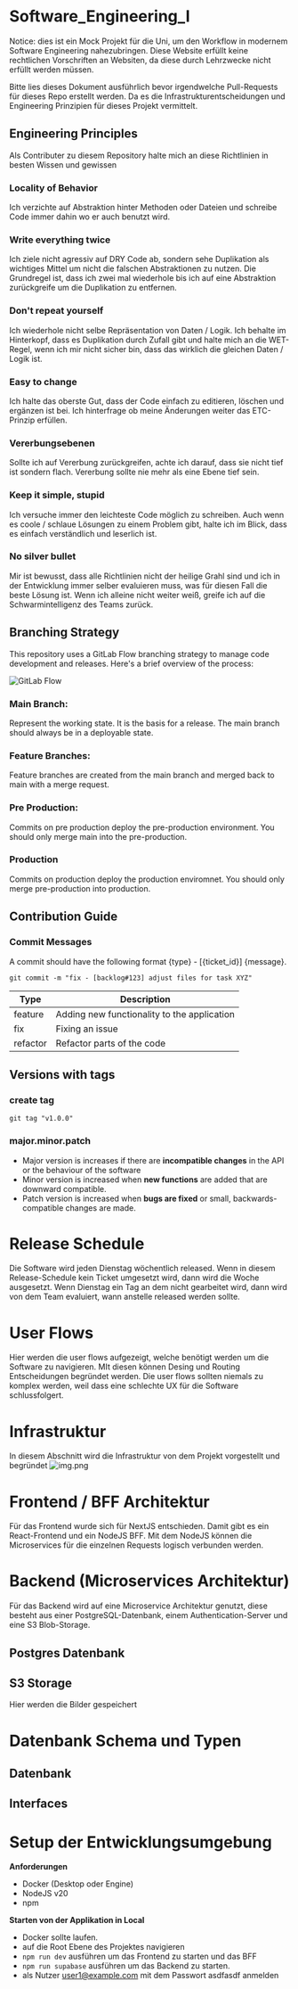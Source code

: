# Software_Engineering_I
Notice: dies ist ein Mock Projekt für die Uni, um den Workflow in modernem Software Engineering nahezubringen. Diese Website erfüllt keine rechtlichen Vorschriften an Websiten, da diese durch Lehrzwecke nicht erfüllt werden müssen.

Bitte lies dieses Dokument ausführlich bevor irgendwelche Pull-Requests für dieses Repo erstellt werden. Da es die Infrastrukturentscheidungen und Engineering Prinzipien für dieses Projekt vermittelt.

## Engineering Principles
Als Contributer zu diesem Repository halte mich an diese Richtlinien in besten Wissen und gewissen

### Locality of Behavior
Ich verzichte auf Abstraktion hinter Methoden oder Dateien und schreibe Code immer dahin wo er auch benutzt wird.
### Write everything twice
Ich ziele nicht agressiv auf DRY Code ab, sondern sehe Duplikation als wichtiges Mittel um nicht die falschen Abstraktionen zu nutzen. Die Grundregel ist, dass ich zwei mal wiederhole bis ich auf eine Abstraktion zurückgreife um die Duplikation zu entfernen.
### Don't repeat yourself
Ich wiederhole nicht selbe Repräsentation von Daten / Logik. Ich behalte im Hinterkopf, dass es Duplikation durch Zufall gibt und halte mich an die WET-Regel, wenn ich mir nicht sicher bin, dass das wirklich die gleichen Daten / Logik ist.
### Easy to change
Ich halte das oberste Gut, dass der Code einfach zu editieren, löschen und ergänzen ist bei. Ich hinterfrage ob meine Änderungen weiter das ETC-Prinzip erfüllen.
### Vererbungsebenen
Sollte ich auf Vererbung zurückgreifen, achte ich darauf, dass sie nicht tief ist sondern flach. Vererbung sollte nie mehr als eine Ebene tief sein.
### Keep it simple, stupid
Ich versuche immer den leichteste Code möglich zu schreiben. Auch wenn es coole / schlaue Lösungen zu einem Problem gibt, halte ich im Blick, dass es einfach verständlich und leserlich ist.
### No silver bullet
Mir ist bewusst, dass alle Richtlinien nicht der heilige Grahl sind und ich in der Entwicklung immer selber evaluieren muss, was für diesen Fall die beste Lösung ist. Wenn ich alleine nicht weiter weiß, greife ich auf die Schwarmintelligenz des Teams zurück.

## Branching Strategy

This repository uses a GitLab Flow branching strategy to manage code development and releases. Here's a brief overview of the process:

![GitLab Flow](GitLabFlow.webp)
### Main Branch:
Represent the working state. It is the basis for a release. The main branch should always be in a deployable state.

### Feature Branches:
Feature branches are created from the main branch and merged back to main with a merge request.

### Pre Production:
Commits on pre production deploy the pre-production environment. You should only merge main into the pre-production.

### Production
Commits on production deploy the production enviromnet. You should only merge pre-production into production.

## Contribution Guide

### Commit Messages
A commit should have the following format {type} - [{ticket_id}] {message}.

    git commit -m "fix - [backlog#123] adjust files for task XYZ"

|Type|Description|
|------|-------------|
|feature|Adding new functionality to the application| 
|fix|Fixing an issue| 
|refactor|Refactor parts of the code|  


## Versions with tags 

### create tag
    git tag "v1.0.0"

### major.minor.patch 
- Major version is increases if there are **incompatible changes** in the API or the behaviour of the software
- Minor version is increased when **new functions** are added that are downward compatible.
- Patch version is increased when **bugs are fixed** or small, backwards-compatible changes are made.

# Release Schedule
Die Software wird jeden Dienstag wöchentlich released. Wenn in diesem Release-Schedule kein Ticket umgesetzt wird, dann
wird die Woche ausgesetzt. Wenn Dienstag ein Tag an dem nicht gearbeitet wird, dann wird von dem Team evaluiert, wann anstelle
released werden sollte.

# User Flows
Hier werden die user flows aufgezeigt, welche benötigt werden um die Software zu navigieren. MIt diesen können Desing und Routing Entscheidungen begründet werden. Die user flows sollten niemals zu komplex werden, weil dass eine schlechte UX für die Software schlussfolgert.

# Infrastruktur
In diesem Abschnitt wird die Infrastruktur von dem Projekt vorgestellt und begründet
![img.png](img.png)

# Frontend / BFF Architektur
Für das Frontend wurde sich für NextJS entschieden. Damit gibt es ein React-Frontend und ein NodeJS BFF. Mit dem NodeJS können die Microservices für die einzelnen Requests logisch verbunden werden.

# Backend (Microservices Architektur)
Für das Backend wird auf eine Microservice Architektur genutzt, diese besteht aus einer PostgreSQL-Datenbank, einem
Authentication-Server und eine S3 Blob-Storage. 

## Postgres Datenbank


## S3 Storage
Hier werden die Bilder gespeichert

# Datenbank Schema und Typen

## Datenbank

## Interfaces

# Setup der Entwicklungsumgebung
**Anforderungen**
- Docker (Desktop oder Engine)
- NodeJS v20
- npm

**Starten von der Applikation in Local**
- Docker sollte laufen.
- auf die Root Ebene des Projektes navigieren
- ```npm run dev``` ausführen um das Frontend zu starten und das BFF
- ```npm run supabase``` ausführen um das Backend zu starten.
- als Nutzer user1@example.com mit dem Passwort asdfasdf anmelden
